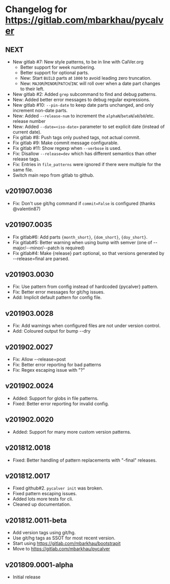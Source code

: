 # Changelog for https://gitlab.com/mbarkhau/pycalver


## NEXT

 - New gitlab #7: New style patterns, to be in line with CalVer.org
     - Better support for week numbering.
     - Better support for optional parts.
     - New: Start `BUILD` parts at `1000` to avoid leading zero truncation.
     - New: `MAJOR`/`MINOR`/`PATCH`/`INC` will roll over when a date part changes to their left.
 - New gitlab #2: Added `grep` subcommand to find and debug patterns.
 - New: Added better error messages to debug regular expressions.
 - New gitlab #10: `--pin-date` to keep date parts unchanged, and only increment non-date parts.
 - New: Added `--release-num` to increment the `alphaN`/`betaN`/`a0`/`b0`/etc. release number
 - New: Added `--date=<iso-date>` parameter to set explicit date (instead of current date).
 - Fix gitlab #8: Push tags only pushed tags, not actual commit.
 - Fix gitlab #9: Make commit message configurable.
 - Fix gitlab #11: Show regexp when `--verbose` is used.
 - Fix: Disallow `--release=dev` which has different semantics than other release tags.
 - Fix: Entries in `file_patterns` were ignored if there were multiple for the same file.
 - Switch main repo from gitlab to github.


## v201907.0036

 - Fix: Don't use git/hg command if `commit=False` is configured (thanks @valentin87)


## v201907.0035

 - Fix gitlab#6: Add parts `{month_short}`, `{dom_short}`, `{doy_short}`.
 - Fix gitlab#5: Better warning when using bump with semver (one of --major/--minor/--patch is required)
 - Fix gitlab#4: Make {release} part optional, so that versions generated by --release=final are parsed.


## v201903.0030

 - Fix: Use pattern from config instead of hardcoded {pycalver} pattern.
 - Fix: Better error messages for git/hg issues.
 - Add: Implicit default pattern for config file.


## v201903.0028

 - Fix: Add warnings when configured files are not under version control.
 - Add: Coloured output for bump --dry


## v201902.0027

 - Fix: Allow --release=post
 - Fix: Better error reporting for bad patterns
 - Fix: Regex escaping issue with "?"


## v201902.0024

 - Added: Support for globs in file patterns.
 - Fixed: Better error reporting for invalid config.


## v201902.0020

 - Added: Support for many more custom version patterns.


## v201812.0018

 - Fixed: Better handling of pattern replacements with "-final" releases.


## v201812.0017

 - Fixed github#2. `pycalver init` was broken.
 - Fixed pattern escaping issues.
 - Added lots more tests for cli.
 - Cleaned up documentation.


## v201812.0011-beta

 - Add version tags using git/hg.
 - Use git/hg tags as SSOT for most recent version.
 - Start using https://gitlab.com/mbarkhau/bootstrapit
 - Move to https://gitlab.com/mbarkhau/pycalver


## v201809.0001-alpha

 - Initial release
